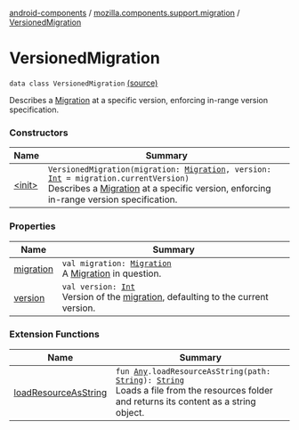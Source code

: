 [android-components](../../index.md) / [mozilla.components.support.migration](../index.md) / [VersionedMigration](./index.md)

# VersionedMigration

`data class VersionedMigration` [(source)](https://github.com/mozilla-mobile/android-components/blob/master/components/support/migration/src/main/java/mozilla/components/support/migration/FennecMigrator.kt#L116)

Describes a [Migration](../-migration/index.md) at a specific version, enforcing in-range version specification.

### Constructors

| Name | Summary |
|---|---|
| [&lt;init&gt;](-init-.md) | `VersionedMigration(migration: `[`Migration`](../-migration/index.md)`, version: `[`Int`](https://kotlinlang.org/api/latest/jvm/stdlib/kotlin/-int/index.html)` = migration.currentVersion)`<br>Describes a [Migration](../-migration/index.md) at a specific version, enforcing in-range version specification. |

### Properties

| Name | Summary |
|---|---|
| [migration](migration.md) | `val migration: `[`Migration`](../-migration/index.md)<br>A [Migration](../-migration/index.md) in question. |
| [version](version.md) | `val version: `[`Int`](https://kotlinlang.org/api/latest/jvm/stdlib/kotlin/-int/index.html)<br>Version of the [migration](migration.md), defaulting to the current version. |

### Extension Functions

| Name | Summary |
|---|---|
| [loadResourceAsString](../../mozilla.components.support.test.file/kotlin.-any/load-resource-as-string.md) | `fun `[`Any`](https://kotlinlang.org/api/latest/jvm/stdlib/kotlin/-any/index.html)`.loadResourceAsString(path: `[`String`](https://kotlinlang.org/api/latest/jvm/stdlib/kotlin/-string/index.html)`): `[`String`](https://kotlinlang.org/api/latest/jvm/stdlib/kotlin/-string/index.html)<br>Loads a file from the resources folder and returns its content as a string object. |
